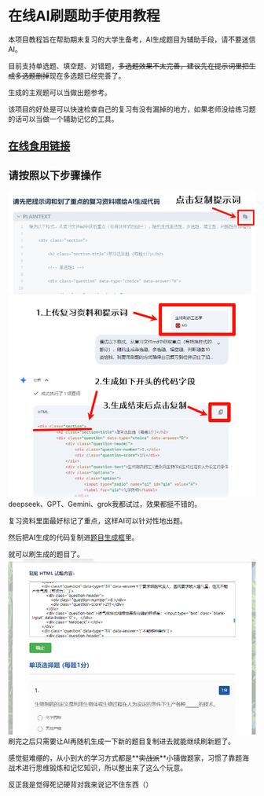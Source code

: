 # 在线AI刷题助手使用教程
本项目教程旨在帮助期末复习的大学生备考，AI生成题目为辅助手段，请不要迷信AI。

目前支持单选题、填空题、对错题，~~多选题效果不太完善，建议先在提示词里把生成多选题删掉~~现在多选题已经完善了。

生成的主观题可以当做出题参考。

该项目的好处是可以快速检查自己的复习有没有漏掉的地方，如果老师没给练习题的话可以当做一个辅助记忆的工具。

## [在线食用链接](https://blog.yediao.dpdns.org/2025/06/21/在线AI刷题辅助复习.html)


## 请按照以下步骤操作
![](https://github.com/LF12306/Online-AI-assist-review/blob/main/img/1.jpg)
![](https://github.com/LF12306/Online-AI-assist-review/blob/main/img/2.jpg)
deepseek、GPT、Gemini、grok我都试过，效果都挺不错的。

复习资料里面最好标记了重点，这样AI可以针对性地出题。

然后把AI生成的代码复制进[题目生成框](https://blog.yediao.dpdns.org/2025/06/21/在线AI刷题辅助复习.html)里。

就可以刷生成的题目了。
![](https://github.com/LF12306/Online-AI-assist-review/blob/main/img/3.jpg)
刷完之后只需要让AI再随机生成一下新的题目复制进去就能继续刷新题了。


感觉挺难绷的，从小到大的学习方式都是**~~实战派~~**小镇做题家，习惯了靠题海战术进行思维锻炼和记忆知识，所以整出来了这么个玩意。

反正我是觉得死记硬背对我来说记不住东西（）
